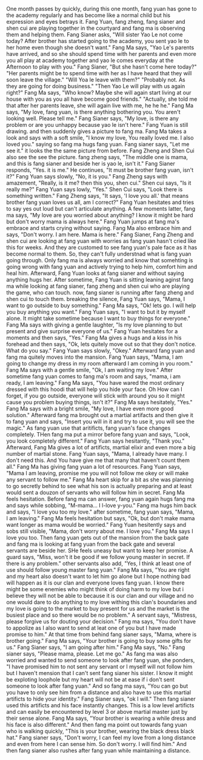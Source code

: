 One month passes by quickly, during this one month, fang yuan has gone to the academy regularly and has become like a normal child but his expression and eyes betrays it. Fang Yuan, fang zheng, fang sianer and shen cui are playing together in the courtyard and fang ma is observing them and helping them. Fang Sianer asks, "Will sister Yao Le not come today? After brother has started going to the academy, you sent yao le to her home even though she doesn't want." Fang Ma says, "Yao Le's parents have arrived, and so she should spend time with her parents and even more you all play at academy together and yao le comes everyday at the Afternoon to play with you." Fang Sianer, "But she hasn't come here today?" "Her parents might be to spend time with her as I have heard that they will soon leave the village." "Will Yoa le leave with them?" "Probably not. As they are going for doing business." "Then Yao Le will play with us again right?" Fang Ma says, "Who know? Maybe she will again start living at our house with you as you all have become good friends." "Actually, she told me that after her parents leave, she will again live with me, he he he." Fang Ma says, "My love, fang yuan, is there anything bothering you. You aren't looking well. Please tell me." Fang Sianer says, "My love, is there any problem or are you unhappy because yao le isn't here." Fang Yuan is still drawing. and then suddenly gives a picture to fang ma. Fang Ma takes a look and says with a soft smile, "I know my love, You really loved me. I also loved you." saying so fang ma hugs fang yuan. Fang sianer says, "Let me see it." it looks the the same picture from before. Fang Zheng and Shen Cui also see the see the picture. fang zheng says, "The middle one is mama, and this is fang sianer and beside her is yao le, isn't it." Fang Sianer responds, "Yes. it is me." He continues, "It must be brother fang yuan, isn't it?" Fang Yuan says slowly, "No, it is you." Fang Zheng says with amazement, "Really, is it me? then this you, shen cui." Shen cui says, "Is it really me?" Fang Yuan says lowly, "Yes." Shen Cui says, "Look there is something written." Fang Zheng says, "It says, 'I love you all.' that means brother fang yuan loves us all, am I correct?" Fang Yuan hesitates and tries to say yes out loud but can't articulate anything. A few moments latter, fang ma says, "My love are you worried about anything? I know it might be hard but don't worry mama is always here." Fang Yuan jumps at fang ma's embrace and starts crying without saying. Fang Ma also embrace him and says, "Don't worry. I am here. Mama is here." Fang Sianer, Fang Zheng and shen cui are looking at fang yuan with worries as fang yuan hasn't cried like this for weeks. And they are customed to see fang yuan's pale face as it has become normal to them. So, they can't fully understnad what is fang yuan going through. Only fang ma is always worried and know that somehting is going wrong with fang yuan and actively trying to help him, comfort him and heal him. Afterward, Fang Yuan looks at fang sianer and without saying anything hugs her. After sometime, Fang Yuan is sitting leaning aginst fang ma while looking at fang sianer, fang zheng and shen cui who are playing the game, who can touch. now, fang sianer is running after fang zheng and shen cui to touch them. breaking the silence, Fang Yuan says, "Mama, I want to go outside to buy something." Fang Ma says, "Ok! lets go. I will help you buy anything you want." Fang Yuan says, "I want to but it by myself alone. It might take sometime because I want to buy things for everyone." Fang Ma says with giving a gentle laughter, "Is my love planning to but present and give surprise everyone of us." Fang Yuan hesitates for a moments and then says, "Yes." Fang Ma gives a hugs and a kiss in his forehead and then says, "Ok, lets quitely move out so that they don't notice. What do you say." Fang Yuan says slowly, "Okey." Afterward fang yuan and fang ma quitely moves into the mansion. Fang Yuan says, "Mama, I am going to change my dress in my room afterward I am coming in you room." Fang Ma says with a gentle smile, "Ok, I am waiting my love." After sometime fang yuan comes to fang ma's room and says, "mama, i am ready, I am leaving." Fang Ma says, "You have wared the most ordinary dressed with this hoodi that will help you hide your face. Oh How can I forget, if you go outside, everyone will stick with around you so it might cause you problem buying things, isn't it?" Fang Ma says hesitately, "Yes." Fang Ma says with a bright smile, "My love, I have even more good solution." Afterward fang ma brought out a martial artifacts and then give it to fang yuan and says, "Insert you will in it and try to use it, you will see the magic." As fang yuan use that aritificts, fang yuan's face changes completely. THen fang ma put a mirror before fang yuan and says, "Look, you look completely different." Fang Yuan says hesitantly, "Thank you." Afterward, Fang Ma gives a lot of artificts, martial elixir and even more a big number of martial stone. Fang Yuan says, "Mama, I already have many. I don't need this. And You have give me that many that haven't count them all." Fang Ma has giving fang yuan a lot of resources. Fang Yuan says, "Mama I am leaving, promise me you will not follow me okey or will make any servant to follow me." Fang Ma heart skip for a bit as she was planning to go secretly behind to see what his son is actually preparing and at least would sent a douzon of servants who will follow him in secret. Fang Ma feels hesitation. Before fang ma can answer, fang yuan again hugs fang ma and says while sobbing, "M-mama... I l-love y-you." Fang ma hugs him back and says, "I love you too my love." after sometime, fang yuan says, "Mama, I am leaving." Fang Ma feels hesitation but says, "Ok, but don't make mama want longer as mama would be worried." Fang Yuan hesitently says and sobs still visible, "Mama, don't worry about me. I love you." Fang Ma says I love you too. Then fang yuan gets out of the mansion from the back gate and fang ma is looking at fang yuan from the back gate and several servants are beside her. SHe feels uneasy but want to keep her promise. A guard says, "Miss, won't it be good if we follow young master in secret. If there is any problem." other servants also add, "Yes, I think at least one of use should follow young master fang yuan." Fang Ma says, "You are right and my heart also doesn't want to let him go alone but I hope nothing bad will happen as it is our clan and everyone loves fang yuan. I know there might be some enemies who might think of doing harm to my love but i believe they will not be able to because it is our clan and our village and no one would dare to do anything to my love withing this clan's boundaries and my love is going to the market to buy present for us and the market is the busiest place and so there would be no problem." A servant says, "Mistress, please forgive us for douting your decision." Fang ma says, "You don't have to appolize as I also want to send at leat one of you but I have made promise to him." At that time from behind fang sianer says, "Mama, where is brother going." Fang Ma says, "Your brother is going to buy some gifts for us." Fang Sianer says, "I am going after him." Fang Ma says, "No." Fang sianer says, "Please mama, please. Let me go." As fang ma was also worried and wanted to send someone to look after fang yuan, she ponders, "I have promised him to not sent any servant or I myself will not follow him but I haven't mension that I can't sent fang sianer his sister. I know it might be exploting loophole but my heart will not be at ease if i don't sent someone to look after fang yuan." And so fang ma says, "You can go but you have to only see him from a distance and also have to use this martial artificts to hide your identity." Fang Sianer says, "ok I will." Then fang sianer used this artificts and his face instantly changes. This is a low level artificts and can easily be encountered by level 3 or above martial master just by their sense alone. Fang Ma says, "Your brother is wearing a while dress and his face is also different." And then fang ma point out towards fang yuan who is walking quickly, "This is your brother, wearing the black dress black hat." Fang sianer says, "Don't worry, I can feel my love from a long distance and even from here I can sense him. So don't worry. I will find him." And then fang sianer also rushes after fang yuan while maintaining a distance.